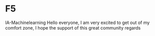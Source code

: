 # F5
IA-Machinelearning
Hello everyone, 
I am very excited to get out of my comfort zone, I hope the support of this great community
regards
